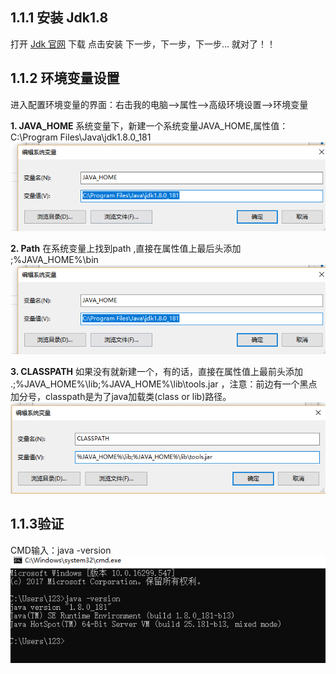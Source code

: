 ## 1.1.1 安装 Jdk1.8
打开 [Jdk 官网](http://www.oracle.com/technetwork/java/javase/downloads/jdk8-downloads-2133151.html) 下载
点击安装 下一步，下一步，下一步… 就对了！！

## 1.1.2 环境变量设置
进入配置环境变量的界面：右击我的电脑–>属性–>高级环境设置–>环境变量

**1. JAVA_HOME**
系统变量下，新建一个系统变量JAVA_HOME,属性值：C:\Program Files\Java\jdk1.8.0_181 
![](./img/jdk1.png)

**2. Path**
在系统变量上找到path ,直接在属性值上最后头添加 ;%JAVA_HOME%\bin 
![](./img/jdk1.png)

**3. CLASSPATH** 
如果没有就新建一个，有的话，直接在属性值上最前头添加 .;%JAVA_HOME%\lib;%JAVA_HOME%\lib\tools.jar ，注意：前边有一个黑点加分号，classpath是为了java加载类(class or lib)路径。
![](./img/jdk3.png)

## 1.1.3验证
CMD输入：java -version 
![](./img/jdk4.png)
